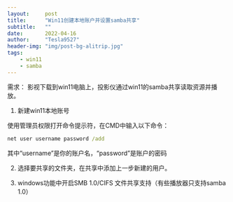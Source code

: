 ```yaml
---
layout:     post
title:      "Win11创建本地账户并设置samba共享"
subtitle:   ""
date:       2022-04-16
author:     "Tesla9527"
header-img: "img/post-bg-alitrip.jpg"
tags:
    - win11
    - samba
---
```




需求： 影视下载到win11电脑上，投影仪通过win11的samba共享读取资源并播放。

1. 新建win11本地账号

使用管理员权限打开命令提示符，在CMD中输入以下命令：

```cmd
net user username password /add
```

其中“username”是你的账户名，“password”是账户的密码

2. 选择要共享的文件夹，在共享中添加上一步新建的用户。

3. windows功能中开启SMB 1.0/CIFS 文件共享支持（有些播放器只支持samba 1.0）
